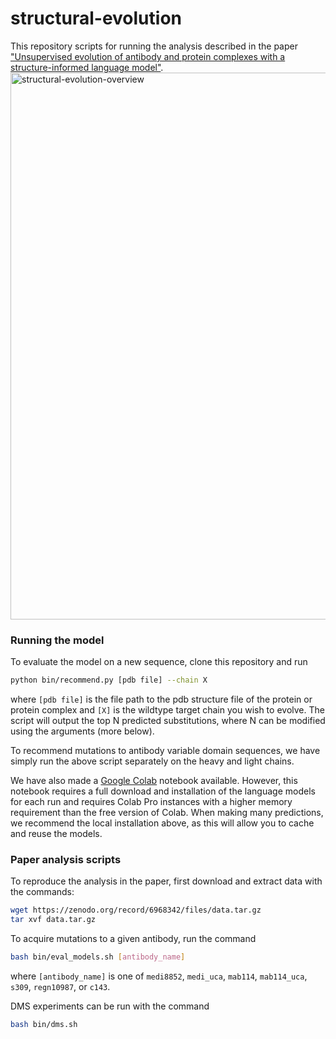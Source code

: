 # structural-evolution

This repository scripts for running the analysis described in the paper ["Unsupervised evolution of antibody and protein complexes with a structure-informed language model"](https://www.science.org/doi/10.1126/science.adk8946).
<img width="875" alt="structural-evolution-overview" src="https://github.com/varun-shanker/structural-evolution/blob/main/structural-evolution-overview.png">

### Running the model

To evaluate the model on a new sequence, clone this repository and run
```bash
python bin/recommend.py [pdb file] --chain X
```
where `[pdb file]` is the file path to the pdb structure file of the protein or protein complex and `[X]` is the wildtype target chain you wish to evolve. The script will output the top N predicted substitutions, where N can be modified using the arguments (more below).

To recommend mutations to antibody variable domain sequences, we have simply run the above script separately on the heavy and light chains.

We have also made a [Google Colab](https://colab.research.google.com/drive/18QLOmi5yNb1i9wztAzv981Wgk2E4IP4q?usp=sharing) notebook available. However, this notebook requires a full download and installation of the language models for each run and requires Colab Pro instances with a higher memory requirement than the free version of Colab. When making many predictions, we recommend the local installation above, as this will allow you to cache and reuse the models.

### Paper analysis scripts

To reproduce the analysis in the paper, first download and extract data with the commands:
```bash
wget https://zenodo.org/record/6968342/files/data.tar.gz
tar xvf data.tar.gz
```

To acquire mutations to a given antibody, run the command
```bash
bash bin/eval_models.sh [antibody_name]
```
where `[antibody_name]` is one of `medi8852`, `medi_uca`, `mab114`, `mab114_uca`, `s309`, `regn10987`, or `c143`.

DMS experiments can be run with the command
```bash
bash bin/dms.sh
```
